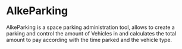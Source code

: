 # AlkeParking

AlkeParking is a space parking administration tool, allows to create a parking and control 
the amount of Vehicles in and calculates the total amount to pay according with the time parked and the vehicle type.
